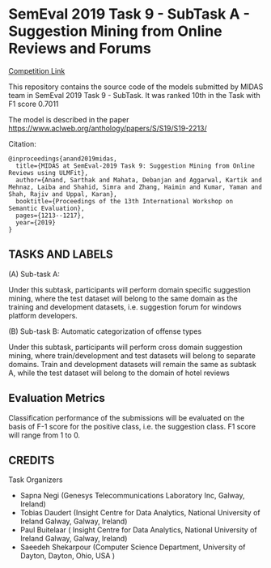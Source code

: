 # SemEval 2019 Task 9 - SubTask A - Suggestion Mining from Online Reviews and Forums
 
[Competition Link](https://competitions.codalab.org/competitions/19955)

This repository contains the source code of the models submitted by MIDAS team in SemEval 2019 Task 9 - SubTask. It was ranked 10th in the Task with F1 score 0.7011	

The model is described in the paper https://www.aclweb.org/anthology/papers/S/S19/S19-2213/

Citation:
```
@inproceedings{anand2019midas,
  title={MIDAS at SemEval-2019 Task 9: Suggestion Mining from Online Reviews using ULMFit},
  author={Anand, Sarthak and Mahata, Debanjan and Aggarwal, Kartik and Mehnaz, Laiba and Shahid, Simra and Zhang, Haimin and Kumar, Yaman and Shah, Rajiv and Uppal, Karan},
  booktitle={Proceedings of the 13th International Workshop on Semantic Evaluation},
  pages={1213--1217},
  year={2019}
}
```

## TASKS AND LABELS

(A) Sub-task A: 

Under this subtask, participants will perform domain specific suggestion mining, where the test dataset will belong to the same domain as the training and development datasets, i.e. suggestion forum for windows platform developers.


(B) Sub-task B: Automatic categorization of offense types

Under this subtask, participants will perform cross domain suggestion mining, where train/development and test datasets will belong to separate domains. Train and development datasets will remain the same as subtask A, while the test dataset will belong to the domain of hotel reviews

## Evaluation Metrics 

Classification performance of the submissions will be evaluated on the basis of F-1 score for the positive class, i.e. the suggestion class. F1 score will range from 1 to 0.

## CREDITS

Task Organizers

- Sapna Negi (Genesys Telecommunications Laboratory Inc, Galway, Ireland)
- Tobias Daudert (Insight Centre for Data Analytics, National University of Ireland Galway, Galway, Ireland)
- Paul Buitelaar ( Insight Centre for Data Analytics, National University of Ireland Galway, Galway, Ireland)
- Saeedeh Shekarpour (Computer Science Department, University of Dayton, Dayton, Ohio, USA )
